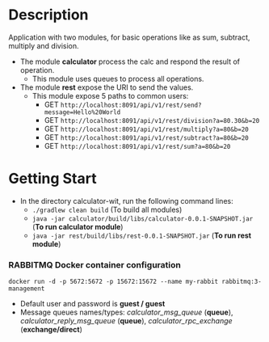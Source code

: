 # Description

Application with two modules, for basic operations like as sum, subtract, multiply and division.
* The module **calculator** process the calc and respond the result of operation.
    * This module uses queues to process all operations.
* The module **rest** expose the URI to send the values.
    * This module expose 5 paths to common users:
         * GET `http://localhost:8091/api/v1/rest/send?message=Hello%20World  `  
         * GET `http://localhost:8091/api/v1/rest/division?a=80.30&b=20`
         * GET `http://localhost:8091/api/v1/rest/multiply?a=80&b=20`
         * GET `http://localhost:8091/api/v1/rest/subtract?a=80&b=20`
         * GET `http://localhost:8091/api/v1/rest/sum?a=80&b=20  `
  
# Getting Start
* In the directory calculator-wit, run the following command lines:
    * `./gradlew clean build` (To build all modules)
    * `java -jar calculator/build/libs/calculator-0.0.1-SNAPSHOT.jar` (**To run calculator module**)
    * `java -jar rest/build/libs/rest-0.0.1-SNAPSHOT.jar` (**To run rest module**)

### RABBITMQ Docker container configuration
    docker run -d -p 5672:5672 -p 15672:15672 --name my-rabbit rabbitmq:3-management
* Default user and password is **guest / guest**
* Message queues names/types: _calculator_msg_queue_ (**queue**), _calculator_reply_msg_queue_ (**queue**), _calculator_rpc_exchange_ (**exchange/direct**)
